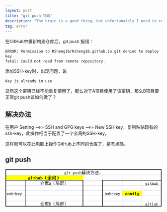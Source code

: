 ```yaml
---
layout: post
title: "git push 错误"
description: "The brain is a good thing, but unfortunately I need to record"
tag: error
---
```


在GitHub中重新构建仓库后，git push 报错：

```
ERROR: Permission to RSheng16/Rsheng16.github.io.git denied to deploy key
fatal: Could not read from remote repository.
```

添加SSH-key时，出现问题，说

```
Key is already in use
```
显然这个密钥已经不能重复使用了，那么对于A项目使用了该密钥，那么B项目要正常git push该如何做了？

## 解决办法

在用户 Setting ——>> SSH and GPG keys ——>> New SSH key，复制粘贴现有的ssh-key，此操作相当于配置了一个全局的SSH-key。

这样就可以在此电脑上操作GitHub上不同的仓库了，是有点酷。

## git push

![](/images/git/git-push.png)


